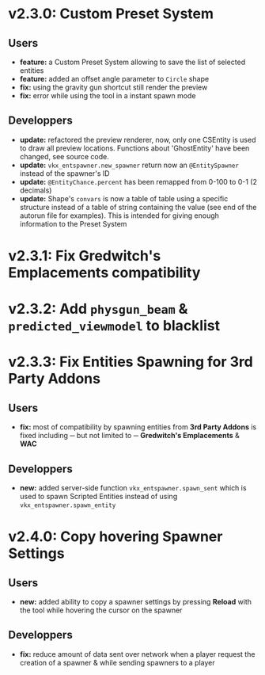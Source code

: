 # v2.3.0: Custom Preset System
## Users
+ **feature:** a Custom Preset System allowing to save the list of selected entities
+ **feature:** added an offset angle parameter to `Circle` shape
+ **fix:** using the gravity gun shortcut still render the preview 
+ **fix:** error while using the tool in a instant spawn mode 

## Developpers
+ **update:** refactored the preview renderer, now, only one CSEntity is used to draw all preview locations. Functions about 'GhostEntity' have been changed, see source code.
+ **update:** `vkx_entspawner.new_spawner` return now an `@EntitySpawner` instead of the spawner's ID
+ **update:** `@EntityChance.percent` has been remapped from 0-100 to 0-1 (2 decimals) 
+ **update:** Shape's `convars` is now a table of table using a specific structure instead of a table of string containing the value (see end of the autorun file for examples). This is intended for giving enough information to the Preset System 

# v2.3.1: Fix Gredwitch's Emplacements compatibility
# v2.3.2: Add `physgun_beam` & `predicted_viewmodel` to blacklist
# v2.3.3: Fix Entities Spawning for 3rd Party Addons
## Users
+ **fix:** most of compatibility by spawning entities from **3rd Party Addons** is fixed including ─ but not limited to ─ **Gredwitch's Emplacements** & **WAC**

## Developpers
+ **new:** added server-side function `vkx_entspawner.spawn_sent` which is used to spawn Scripted Entities instead of using `vkx_entspawner.spawn_entity` 
# v2.4.0: Copy hovering Spawner Settings
## Users
+ **new:** added ability to copy a spawner settings by pressing **Reload** with the tool while hovering the cursor on the spawner
## Developpers
+ **fix:** reduce amount of data sent over network when a player request the creation of a spawner & while sending spawners to a player